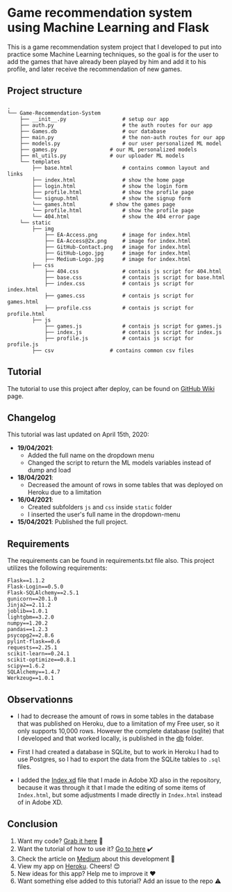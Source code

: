 # Game recommendation system using Machine Learning and Flask

This is a game recommendation system project that I developed to put into practice some Machine Learning techniques, so the goal is for the user to add the games that have already been played by him and add it to his profile, and later receive the recommendation of new games.

## Project structure
    .
    └── Game-Recommendation-System
        ├── __init__.py                  # setup our app
        ├── auth.py                      # the auth routes for our app
        ├── Games.db                     # our database
        ├── main.py                      # the non-auth routes for our app
        ├── models.py                    # our user personalized ML model
        ├──	games.py	             # our ML personalized models
        ├──	ml_utils.py	             # our uploader ML models
        └── templates
            ├── base.html                # contains common layout and links
            ├── index.html               # show the home page
            ├── login.html               # show the login form
            ├── profile.html             # show the profile page
            └── signup.html              # show the signup form
            └── games.html    	     # show the games page
            └── profile.html             # show the profile page
            └── 404.html                 # show the 404 error page
        └── static
            ├── img
                ├── EA-Access.png        # image for index.html
                ├── EA-Access@2x.png     # image for index.html
                ├── GitHub-Contact.png   # image for index.html
                ├── GitHub-Logo.jpg      # image for index.html
                ├── Medium-Logo.jpg      # image for index.html
            ├── css
                ├── 404.css              # contais js script for 404.html
                ├── base.css             # contais js script for base.html
                ├── index.css            # contais js script for index.html
                ├── games.css            # contais js script for games.html
                ├── profile.css          # contais js script for profile.html
            ├── js
                ├── games.js             # contais js script for games.js
                ├── index.js             # contais js script for index.js
                ├── profile.js           # contais js script for profile.js
            ├── csv       		     # contains common csv files
    
    

## Tutorial

The tutorial to use this project after deploy, can be found on [GitHub Wiki](https://github.com/guimatheus92/Game-Recommendation-System/wiki/Tutorial-on-how-to-get-a-recommendation "GitHub Wiki") page.

## Changelog

This tutorial was last updated on April 15th, 2020:

- **19/04/2021**:
	- Added the full name on the dropdown menu
	- Changed the script to return the ML models variables instead of dump and load
- **18/04/2021**:
	- Decreased the amount of rows in some tables that was deployed on Heroku due to a limitation
- **16/04/2021**:
	- Created subfolders `js` and `css` inside `static` folder
	- I inserted the user's full name in the dropdown-menu
- **15/04/2021**: Published the full project.

## Requirements

The requirements can be found in requirements.txt file also.
This project utilizes the following requirements:

    Flask==1.1.2
    Flask-Login==0.5.0
    Flask-SQLAlchemy==2.5.1
    gunicorn==20.1.0
    Jinja2==2.11.2
    joblib==1.0.1
    lightgbm==3.2.0
    numpy==1.20.2
    pandas==1.2.3
    psycopg2==2.8.6
    pylint-flask==0.6
    requests==2.25.1
    scikit-learn==0.24.1
    scikit-optimize==0.8.1
    scipy==1.6.2
    SQLAlchemy==1.4.7
    Werkzeug==1.0.1

## Observationns

- I had to decrease the amount of rows in some tables in the database that was published on Heroku, due to a limitation of my Free user, so it only supports 10,000 rows. However the complete database (sqlite) that I developed and that worked locally, is published in the [db](https://github.com/guimatheus92/Game-Recommendation-System/tree/main/db "db") folder.

- First I had created a database in SQLite, but to work in Heroku I had to use Postgres, so I had to export the data from the SQLite tables to `.sql` files.

- I added the [Index.xd](https://github.com/guimatheus92/Game-Recommendation-System/tree/main/static "Index.xd") file that I made in Adobe XD also in the repository, because it was through it that I made the editing of some items of `Index.html`, but some adjustments I made directly in `Index.html` instead of in Adobe XD.

## Conclusion

1. Want my code? [Grab it here](http://https://github.com/guimatheus92/Game-Recommendation-System "Grab it here") 📎
2. Want the tutorial of how to use it? [Go to here](https://github.com/guimatheus92/Game-Recommendation-System/wiki/Tutorial-on-how-to-get-a-recommendation "Go to here") ✔️
3. Check the article on [Medium](https://guimatheus92.medium.com/game-recommendation-system-using-machine-learning-and-flask-e0c2a3e0305b "Medium") about this development 📌
4. View my app on [Heroku](https://recommendation-game-system.herokuapp.com/ "Heroku"). Cheers! 😊
5. New ideas for this app? Help me to improve it ❤️
6. Want something else added to this tutorial? Add an issue to the repo ⚠️
